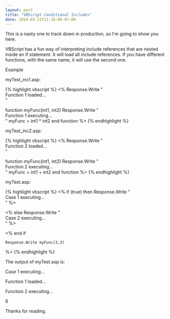 ```yaml
---
layout: post
title: "VBScript Conditional Includes"
date: 2014-03-21T11:16:00-07:00
---
```



This is a nasty one to track down in production, so I'm going to show you here.

VBScript has a fun way of interpreting include references that are nested inside an if statement. It will load all include references. If you have different functions, with the same name, it will use the second one.

Example

myTest_inc1.asp:

{% highlight vbscript %}
<%
Response.Write "<br/>Function 1 loaded...<br/>"

function myFunc(int1, int2)
    Response.Write "<br/>Function 1 executing...<br/>"
    myFunc = int1 * int2
end function 
%>
{% endhighlight %}


myTest_inc2.asp:


{% highlight vbscript %}
<%
Response.Write "<br/>Function 2 loaded...<br/>"

function myFunc(int1, int2)
    Response.Write "<br/>Function 2 executing...<br/>"
    myFunc = int1 + int2
end function
%>
{% endhighlight %}

myTest.asp:


{% highlight vbscript %}
<%
    if (true) then
        Response.Write "<br/>Case 1 executing...<br/>"
%>

<!-- #include file="myTest_inc1.asp" -->

<% 
    else
        Response.Write "<br/>Case 2 executing...<br/>"
%>

<!-- #include file="myTest_inc2.asp" -->

<%
    end if
    
    Response.Write myFunc(3,3)
%>
{% endhighlight %}


The output of myTest.asp is:

Case 1 executing...

Function 1 loaded...

Function 2 executing...

6





Thanks for reading.